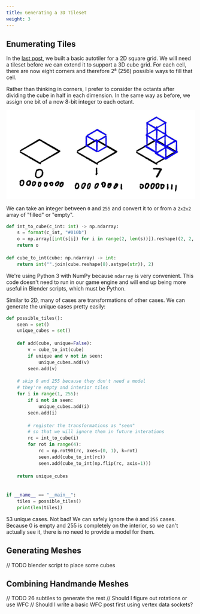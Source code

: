 ```yaml
---
title: Generating a 3D Tileset
weight: 3
---
```


## Enumerating Tiles

In the [last post](../01-marching-squares/), we built a basic autotiler for a 2D
square grid. We will need a tileset before we can extend it to support a 3D cube
grid. For each cell, there are now eight corners and therefore 2⁸ (256) possible
ways to fill that cell.

Rather than thinking in corners, I prefer to consider the octants after dividing
the cube in half in each dimension. In the same way as before, we assign one bit
of a now 8-bit integer to each octant.

![bits per octant](bits.jpg)

We can take an integer between `0` and `255` and convert it
to or from a `2x2x2` array of "filled" or "empty".

```python
def int_to_cube(c_int: int) -> np.ndarray:
    s = format(c_int, "#010b")
    o = np.array([int(s[i]) for i in range(2, len(s))]).reshape((2, 2, 2))
    return o

def cube_to_int(cube: np.ndarray) -> int:
    return int("".join(cube.reshape(8).astype(str)), 2)
```

We're using Python 3 with NumPy because `ndarray` is very convenient.
This code doesn't need to run in our game engine and will end up
being more useful in Blender scripts, which must be Python.

Similar to 2D, many of cases are transformations of other cases. We can generate
the unique cases pretty easily:

```python
def possible_tiles():
    seen = set()
    unique_cubes = set()

    def add(cube, unique=False):
        v = cube_to_int(cube)
        if unique and v not in seen:
            unique_cubes.add(v)
        seen.add(v)

    # skip 0 and 255 because they don't need a model
    # they're empty and interior tiles
    for i in range(1, 255):
        if i not in seen:
            unique_cubes.add(i)
        seen.add(i)

        # register the transformations as "seen"
        # so that we will ignore them in future interations
        rc = int_to_cube(i)
        for rot in range(4):
            rc = np.rot90(rc, axes=(0, 1), k=rot)
            seen.add(cube_to_int(rc))
            seen.add(cube_to_int(np.flip(rc, axis=1)))

    return unique_cubes


if __name__ == "__main__":
    tiles = possible_tiles()
    print(len(tiles))
```

53 unique cases. Not bad! We can safely ignore the `0` and `255` cases. Because
0 is empty and 255 is completely on the interior, so we can't actually see it,
there is no need to provide a model for them.

## Generating Meshes

// TODO blender script to place some cubes

## Combining Handmande Meshes

// TODO 26 subtiles to generate the rest
// Should I figure out rotations or use WFC
// Should I write a basic WFC post first using vertex data sockets?
